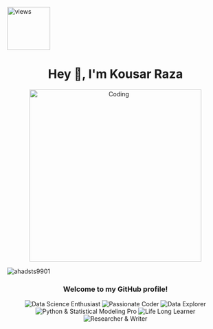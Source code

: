 <!-- Profile View Counter-->
<p  align="left"> <img src="https://komarev.com/ghpvc/?username=kousarraza&label=Profile%20views&style=circle&color=blue" alt="views" width="100"/>
<!-- Counter End --></p>
<h1 align="center">Hey 👋, I'm Kousar Raza</h1>
<!-- Animated Hacker image -->
<p align="center"> <img  alt="Coding" width="400" src="https://media.tenor.com/rePDfDWO3XoAAAAd/hacking.gif"></p>


<p align="left"> <img src="https://komarev.com/ghpvc/?username=ahadsts9901&label=Profile%20views&color=0e75b6&style=flat" alt="ahadsts9901" /></p>
 
<h3 align="center">Welcome to my GitHub profile!</h3> 
<p align="center">

 <img src="https://img.shields.io/badge/Data%20Science%20Enthusiast-💻👨‍💻-blue" alt="Data Science Enthusiast">
 <img src="https://img.shields.io/badge/Passionate%20Coder-👩‍💻-purple" alt="Passionate Coder">
 <img src="https://img.shields.io/badge/Data%20Explporer-📈-orange" alt="Data Explorer">
 <img src="https://img.shields.io/badge/Python%20&%20Statistical%20Modeling%20Pro-🐍-green" alt="Python & Statistical Modeling Pro">
 <img src="https://img.shields.io/badge/Life%20Long%20Learner-🌱-yellow" alt="Life Long Learner">
  <img src="https://img.shields.io/badge/Researcher%20&%20Writer-📚-red" alt="Researcher & Writer">
</p>


